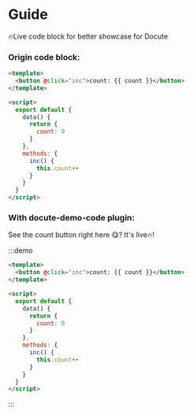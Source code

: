 # Guide

🔥Live code block for better showcase for Docute

### Origin code block:

```html
<template>
  <button @click="inc">count: {{ count }}</button>
</template>

<script>
  export default {
    data() {
      return {
        count: 0
      }
    },
    methods: {
      inc() {
        this.count++
      }
    }
  }
</script>
```

### With docute-demo-code plugin:

See the count button right here 😋? It's live🔥!

:::demo

```html
<template>
  <button @click="inc">count: {{ count }}</button>
</template>

<script>
  export default {
    data() {
      return {
        count: 0
      }
    },
    methods: {
      inc() {
        this.count++
      }
    }
  }
</script>
```

:::
